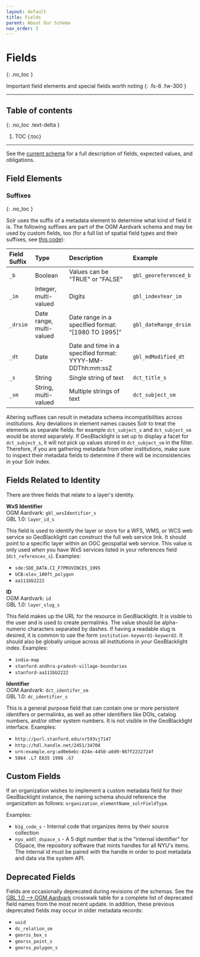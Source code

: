 ```yaml
---
layout: default
title: Fields
parent: About Our Schema
nav_order: 3
---
```


# Fields
{: .no_toc }

Important field elements and special fields worth noting
{: .fs-6 .fw-300 }

---
## Table of contents
{: .no_toc .text-delta }

1. TOC
{:toc}

---

See the [current schema](../../current-schema/ogm-aardvark) for a full description of fields, expected values, and obligations.

## Field Elements

### Suffixes
{: .no_toc }

Solr uses the suffix of a metadata element to determine what kind of field it is. The following suffixes are part of the OGM Aardvark schema and may be used by custom fields, too (for a full list of spatial field types and their suffixes, see [this code](https://github.com/geoblacklight/geoblacklight/blob/main/solr/conf/schema.xml#L14)):

| Field Suffix | Type                     | Description                     | Example   |
|:-------------|:-------------------------|:--------------------------------|:----------|
| `_b`         | Boolean                  | Values can be "TRUE" or "FALSE" | `gbl_georeferenced_b`|
| `_im`        | Integer, multi-valued    | Digits                          | `gbl_indexYear_im`|
| `_drsim`     | Date range, multi-valued | Date range in a specified format: “[1980 TO 1995]” | `gbl_dateRange_drsim` |
| `_dt`        | Date                     | Date and time in a specified format: YYYY-MM-DDThh:mm:ssZ | `gbl_mdModified_dt`|
| `_s`         | String                   | Single string of text           | `dct_title_s` |
| `_sm`        | String, multi-valued     | Multiple strings of text        | `dct_subject_sm` |

Altering suffixes can result in metadata schema incompatibilities across institutions. Any deviations in element names causes Solr to treat the elements as separate fields: for example `dct_subject_s` and `dct_subject_sm` would be stored separately. If GeoBlacklight is set up to display a facet for `dct_subject_s`, it will not pick up values stored in `dct_subject_sm` in the filter. Therefore, if you are gathering metadata from other institutions, make sure to inspect their metadata fields to determine if there will be inconsistencies in your Solr index.

## Fields Related to Identity

There are three fields that relate to a layer's identity.

**WxS Identifier**
<br>OGM Aardvark: `gbl_wxsIdentifier_s`
<br>GBL 1.0: `layer_id_s`

This field is used to identify the layer or store for a WFS, WMS, or WCS web service so GeoBlacklight can construct the full web service link. It should point to a specific layer within an OGC geospatial web service. This value is only used _when_ you have WxS services listed in your references field (`dct_references_s`). Examples:

* `sde:SDE_DATA.CI_F7PROVINCES_1995`
* `UCB:elev_100ft_polygon`
* `aa111bb2222 `

**ID**
<br>OGM Aardvark: `id`
<br>GBL 1.0: `layer_slug_s`

This field makes up the URL for the resource in GeoBlacklight. It is visible to the user and is used to create permalinks. The value should be alpha-numeric characters separated by dashes. If having a readable slug is desired, it is common to use the form `institution-keyword1-keyword2`. It should also be globally unique across all institutions in *your* GeoBlacklight index. Examples:

* `india-map`
* `stanford-andhra-pradesh-village-boundaries`
* `stanford-aa111bb2222`

**Identifier**
<br>OGM Aardvark: `dct_identifer_sm`
<br>GBL 1.0: `dc_identifier_s`

This is a general purpose field that can contain one or more persistent identifers or permalinks, as well as other identifiers like DOIs, catalog numbers, and/or other system numbers. It is not visible in the GeoBlacklight interface. Examples:

* `http://purl.stanford.edu/vr593vj7147`
* `http://hdl.handle.net/2451/34708`
* `urn:example.org:ad0e6ebc-824e-4450-a0d9-987f2232724f`
* `5864 .L7 E635 1998 .G7`

## Custom Fields

If an organization wishes to implement a custom metadata field for their GeoBlacklight instance, the naming schema should reference the organization as follows: `organization_elementName_solrFieldType`.

Examples:
* `b1g_code_s` - Internal code that organizes items by their source collection
* `nyu_addl_dspace_s` - A 5 digit number that is the "internal identifier" for DSpace, the repository software that mints handles for all NYU's items. The internal id must be paired with the handle in order to post metadata and data via the system API.

## Deprecated Fields

Fields are occasionally deprecated during revisions of the schemas. See the [GBL 1.0 --> OGM Aardvark](../about-ogm-aardvark/#crosswalkable-and-new-elements) crosswalk table for a complete list of deprecated field names from the most recent update. In addition, these previous deprecated fields may occur in older metadata records:

* `uuid`
* `dc_relation_sm`
* `georss_box_s`
* `georss_point_s`
* `georss_polygon_s`
